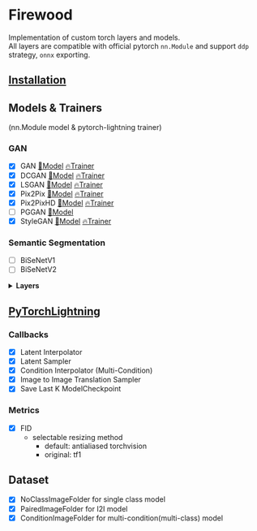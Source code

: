 # Firewood

Implementation of custom torch layers and models.  
All layers are compatible with official pytorch `nn.Module` and support `ddp` strategy, `onnx` exporting.

## [Installation](https://github.com/kynk94/torch-firewood/blob/main/INSTALL.md)

## Models & Trainers

(nn.Module model & pytorch-lightning trainer)

### GAN

* [x] GAN
  [:evergreen_tree:Model](https://github.com/kynk94/torch-firewood/blob/main/firewood/models/gan/GAN.py)
  [:fire:Trainer](https://github.com/kynk94/torch-firewood/blob/main/firewood/trainer/gan/GAN.py)
* [x] DCGAN
  [:evergreen_tree:Model](https://github.com/kynk94/torch-firewood/blob/main/firewood/models/gan/DCGAN.py)
  [:fire:Trainer](https://github.com/kynk94/torch-firewood/blob/main/firewood/trainer/gan/DCGAN.py)
* [x] LSGAN
  [:evergreen_tree:Model](https://github.com/kynk94/torch-firewood/blob/main/firewood/models/gan/LSGAN.py)
  [:fire:Trainer](https://github.com/kynk94/torch-firewood/blob/main/firewood/trainer/gan/LSGAN.py)
* [x] Pix2Pix
  [:evergreen_tree:Model](https://github.com/kynk94/torch-firewood/blob/main/firewood/models/gan/pix2pix.py)
  [:fire:Trainer](https://github.com/kynk94/torch-firewood/blob/main/firewood/trainer/gan/pix2pix.py)
* [x] Pix2PixHD
  [:evergreen_tree:Model](https://github.com/kynk94/torch-firewood/blob/main/firewood/models/gan/pix2pixHD.py)
  [:fire:Trainer](https://github.com/kynk94/torch-firewood/blob/main/firewood/trainer/gan/pix2pixHD.py)
* [ ] PGGAN
  [:evergreen_tree:Model](https://github.com/kynk94/torch-firewood/blob/main/firewood/models/gan/PGGAN.py)
* [x] StyleGAN
  [:evergreen_tree:Model](https://github.com/kynk94/torch-firewood/blob/main/firewood/models/gan/StyleGAN.py)
  [:fire:Trainer](https://github.com/kynk94/torch-firewood/blob/main/firewood/trainer/gan/StyleGAN.py)

### Semantic Segmentation

* [ ] BiSeNetV1
* [ ] BiSeNetV2

<details>
  <summary>
    <b>Layers</b>
  </summary>

### Separable Convolution

* [x] Depthwise - Pointwise Convolution
  * weight shape: `Conv(in, out, K, K)` &#8594; `Conv(in, 1, K, K) X Conv(1, out, 1, 1)`
* [x] Spatialwise Convolution
  * weight shape: `Conv(in, out, K, K)` &#8594; `Conv(in, smaller, K, 1) X Conv(smaller, out, 1, K)`

### Denormalizations

* [x] AdaIN
* [ ] SPADE

### Introduced in PGGAN

* [x] Learning rate Equalizer hooks

### Introduced in StyleGAN

* [x] Weight Gradient Fixable Convolution
  * All options are compatible with tensorflow convolution. (e.g. "same" padding)  
  * Can implement exactly same with tensorflow.
* [x] Fused Activation (biased activation, cuda extension)
* [x] Up Fir Down filter 1D, 2D, 3D (only 2D support cuda extension)
* [x] Weight Demodulation hooks
  * Support Conv and Linear

</details>

## [PyTorchLightning](https://github.com/PyTorchLightning/pytorch-lightning)

### Callbacks

* [x] Latent Interpolator
* [x] Latent Sampler
* [x] Condition Interpolator (Multi-Condition)
* [x] Image to Image Translation Sampler
* [x] Save Last K ModelCheckpoint

### Metrics

* [x] FID
  * selectable resizing method
    * default: antialiased torchvision
    * original: tf1

## Dataset

* [x] NoClassImageFolder for single class model
* [x] PairedImageFolder for I2I model
* [x] ConditionImageFolder for multi-condition(multi-class) model
